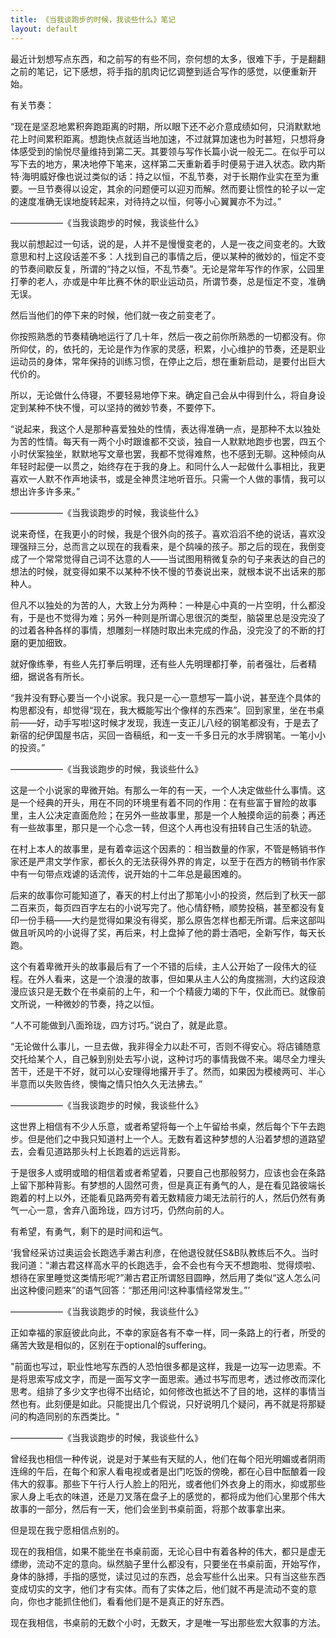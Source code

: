 ```yaml
---
title: 《当我谈跑步的时候，我谈些什么》笔记
layout: default
---
```


最近计划想写点东西，和之前写的有些不同，奈何想的太多，很难下手，于是翻翻之前的笔记，记下感想，将手指的肌肉记忆调整到适合写作的感觉，以便重新开始。

有关节奏：

“现在是坚忍地累积奔跑距离的时期，所以眼下还不必介意成绩如何，只消默默地花上时间累积距离。想跑快点就适当地加速，不过就算加速也为时甚短，只想将身体感受到的愉悦尽量维持到第二天。其要领与写作长篇小说一般无二。在似乎可以写下去的地方，果决地停下笔来，这样第二天重新着手时便易于进入状态。欧内斯特·海明威好像也说过类似的话：持之以恒，不乱节奏，对于长期作业实在至为重要。一旦节奏得以设定，其余的问题便可以迎刃而解。然而要让惯性的轮子以一定的速度准确无误地旋转起来，对待持之以恒，何等小心翼翼亦不为过。”

——————《当我谈跑步的时候，我谈些什么》

 

我以前想起过一句话，说的是，人并不是慢慢变老的，人是一夜之间变老的。大致意思和村上这段话差不多：人找到自己的事情之后，便以某种的微妙的，恒定不变的节奏间歇反复，所谓的“持之以恒，不乱节奏”。无论是常年写作的作家，公园里打拳的老人，亦或是中年比赛不休的职业运动员，所谓节奏，总是恒定不变，准确无误。

然后当他们的停下来的时候，他们就一夜之前变老了。

你按照熟悉的节奏精确地运行了几十年，然后一夜之前你所熟悉的一切都没有。你所仰仗，的，依托的，无论是作为作家的灵感，积累，小心维护的节奏，还是职业运动员的身体，常年保持的训练习惯，在停止之后，想在重新启动，是要付出巨大代价的。

所以，无论做什么侍寝，不要轻易地停下来。确定自己会从中得到什么，将自身设定到某种不快不慢，可以坚持的微妙节奏，不要停下。

 

“说起来，我这个人是那种喜爱独处的性情，表达得准确一点，是那种不太以独处为苦的性情。每天有一两个小时跟谁都不交谈，独自一人默默地跑步也罢，四五个小时伏案独坐，默默地写文章也罢，我都不觉得难熬，也不感到无聊。这种倾向从年轻时起便一以贯之，始终存在于我的身上。和同什么人一起做什么事相比，我更喜欢一人默不作声地读书，或是全神贯注地听音乐。只需一个人做的事情，我可以想出许多许多来。”

——————《当我谈跑步的时候，我谈些什么》

 

说来奇怪，在我更小的时候，我是个很外向的孩子。喜欢滔滔不绝的说话，喜欢没理强辩三分，总而言之以现在的我看来，是个鸹噪的孩子。那之后的现在，我倒变成了一个常常觉得自己词不达意的人——当试图用稍微复杂的句子来表达的自己的想法的时候，就变得如果不以某种不快不慢的节奏说出来，就根本说不出话来的那种人。

但凡不以独处的为苦的人，大致上分为两种：一种是心中真的一片空明，什么都没有，于是也不觉得为难；另外一种则是所谓心思很沉的类型，脑袋里总是没完没了的过着各种各样的事情，想雕刻一样随时取出未完成的作品，没完没了的不断的打磨的更加细致。

就好像练拳，有些人先打拳后明理，还有些人先明理都打拳，前者强壮，后者精细，据说各有所长。



“我并没有野心要当一个小说家。我只是一心一意想写一篇小说，甚至连个具体的构思都没有，却觉得“现在，我大概能写出个像样的东西来”。回到家里，坐在书桌前——好，动手写啦!这时候才发现，我连一支正儿八经的钢笔都没有，于是去了新宿的纪伊国屋书店，买回一沓稿纸，和一支一千多日元的水手牌钢笔。一笔小小的投资。”

——————《当我谈跑步的时候，我谈些什么》



这是一个小说家的卑微开始。有那么一年的有一天，一个人决定做些什么事情。这是一个经典的开头，用在不同的环境里有着不同的作用：在有些富于冒险的故事里，主人公决定直面危险；在另外一些故事里，那是一个人触摸命运的前奏；再还有一些故事里，那只是一个心念一转，但这个人再也没有扭转自己生活的轨迹。

在村上本人的故事里，是有着幸运这个因素的：相当数量的作家，不管是畅销书作家还是严肃文学作家，都长久的无法获得外界的肯定，以至于在西方的畅销书作家中有一句带点戏谑的话流传，说开始的十二年总是最困难的。

后来的故事你可能知道了，春天的村上付出了那笔小小的投资，然后到了秋天一部二百来页，每页四百字左右的小说写完了。他心情舒畅，顺势投稿，甚至都没有复印一份手稿——大约是觉得如果没有得奖，那么原告怎样也都无所谓。后来这部叫做且听风吟的小说得了奖，再后来，村上盘掉了他的爵士酒吧，全新写作，每天长跑。

这个有着卑微开头的故事最后有了一个不错的后续，主人公开始了一段伟大的征程。在外人看来，这是一个浪漫的故事，但如果从主人公的角度揣测，大约这段浪漫应该只是无数个在书桌前的上午，和一个个精疲力竭的下午，仅此而已。就像前文所说，一种微妙的节奏，持之以恒。

 

“人不可能做到八面玲珑，四方讨巧。”说白了，就是此意。

“无论做什么事儿，一旦去做，我非得全力以赴不可，否则不得安心。将店铺随意交托给某个人，自己躲到别处去写小说，这种讨巧的事情我做不来。竭尽全力埋头苦干，还是干不好，就可以心安理得地撂开手了。然而，如果因为模棱两可、半心半意而以失败告终，懊悔之情只怕久久无法拂去。”

——————《当我谈跑步的时候，我谈些什么》

 

这世界上相信有不少人乐意，或者希望将每一个上午留给书桌，然后每个下午去跑步。但是他们之中我只知道村上一个人。无数有着这种梦想的人沿着梦想的道路望去，会看见道路那头村上长跑着的远远背影。

于是很多人或明或暗的相信着或者希望着，只要自己也那般努力，应该也会在条路上留下那种背影。有梦想的人固然可贵，但是真正有勇气的人，是在看见路彼端长跑着的村上以外，还能看见路两旁有着无数精疲力竭无法前行的人，然后仍然有勇气一心一意，舍弃八面玲珑，四方讨巧，仍然向前的人。

有希望，有勇气，剩下的是时间和运气。

 

‘我曾经采访过奥运会长跑选手濑古利彦，在他退役就任S&B队教练后不久。当时我问道：“濑古君这样高水平的长跑选手，会不会也有今天不想跑啦、觉得烦啦、想待在家里睡觉这类情形呢?”濑古君正所谓怒目圆睁，然后用了类似“这人怎么问出这种傻问题来”的语气回答：“那还用问!这种事情经常发生。”’

 

——————《当我谈跑步的时候，我谈些什么》

 

正如幸福的家庭彼此向此，不幸的家庭各有不幸一样，同一条路上的行者，所受的痛苦大致是相似的，区别在于optional的suffering。

 

"前面也写过，职业性地写东西的人恐怕很多都是这样，我是一边写一边思索。不是将思索写成文字，而是一面写文字一面思索。通过书写而思考，透过修改而深化思考。组排了多少文字也得不出结论，如何修改也抵达不了目的地，这样的事情当然也有。此刻便是如此。只能提出几个假说，只好说明几个疑问，再不就是将那疑问的构造同别的东西类比。"

——————《当我谈跑步的时候，我谈些什么》

 

曾经我也相信一种传说，说是对于某些有天赋的人，他们在每个阳光明媚或者阴雨连绵的午后，在每个和家人看电视或者是出门吃饭的傍晚，都在心目中酝酿着一段伟大的叙事。那些下午行人行人脸上的阳光，或者他们外衣身上的雨水，抑或那些家人身上毛衣的味道，还是刀叉落在盘子上的感觉的，都将成为他们心里那个伟大故事的一部分，然后有一天，他们会坐到书桌前面，将那个故事拿出来。

但是现在我宁愿相信点别的。

现在的我相信，如果不能坐在书桌前面，无论心目中有着各种的伟大，都只是虚无缥缈，流动不定的意向。纵然脑子里什么都没有，只要坐在书桌前面，开始写作，身体的脉搏，手指的感觉，读过见过的东西，总会写些什么出来。只有当这些东西变成切实的文字，他们才有实体。而有了实体之后，他们就不再是流动不变的意向，你也才能抓住他们，看看他们是不是真正的好东西。

现在我相信，书桌前的无数个小时，无数天，才是唯一写出那些宏大叙事的方法。

 